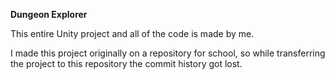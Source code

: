 **Dungeon Explorer**

This entire Unity project and all of the code is made by me.

I made this project originally on a repository for school, so while transferring the project to this repository the commit history got lost.